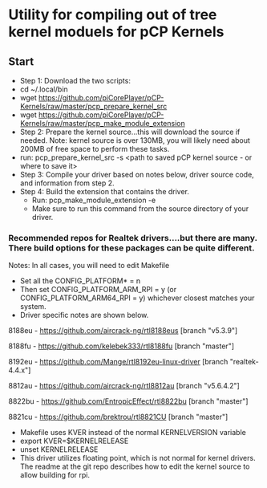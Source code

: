 # Utility for compiling out of tree kernel moduels for pCP Kernels

## Start
* Step 1: Download the two scripts:
 * cd ~/.local/bin
 * wget https://github.com/piCorePlayer/pCP-Kernels/raw/master/pcp_prepare_kernel_src
 * wget https://github.com/piCorePlayer/pCP-Kernels/raw/master/pcp_make_module_extension
* Step 2: Prepare the kernel source...this will download the source if needed.  Note: kernel source is over 130MB, you will likely need about 200MB of free space to perform these tasks.
 * run: pcp_prepare_kernel_src -s <path to saved pCP kernel source - or where to save it>
* Step 3: Compile your driver based on notes below, driver source code, and information from step 2.
* Step 4: Build the extension that contains the driver.
  * Run: pcp_make_module_extension -e <extension name>
  * Make sure to run this command from the source directory of your driver.
 

### Recommended repos for Realtek drivers....but there are many.  There build options for these packages can be quite different.

Notes: In all cases, you will need to edit Makefile
* Set all the CONFIG_PLATFORM* = n
* Then set CONFIG_PLATFORM_ARM_RPI = y   (or CONFIG_PLATFORM_ARM64_RPI = y) whichever closest matches your system.
* Driver specific notes are shown below.

8188eu - https://github.com/aircrack-ng/rtl8188eus [branch "v5.3.9"]

8188fu - https://github.com/kelebek333/rtl8188fu [branch "master"]

8192eu - https://github.com/Mange/rtl8192eu-linux-driver [branch "realtek-4.4.x"]

8812au - https://github.com/aircrack-ng/rtl8812au [branch "v5.6.4.2"]

8822bu - https://github.com/EntropicEffect/rtl8822bu [branch "master"]

8821cu - https://github.com/brektrou/rtl8821CU [branch "master"]
* Makefile uses KVER instead of the normal KERNELVERSION variable
* export KVER=$KERNELRELEASE
* unset KERNELRELEASE
* This driver utilizes floating point, which is not normal for kernel drivers. The readme at the git repo describes how to edit the kernel source to allow building for rpi.

